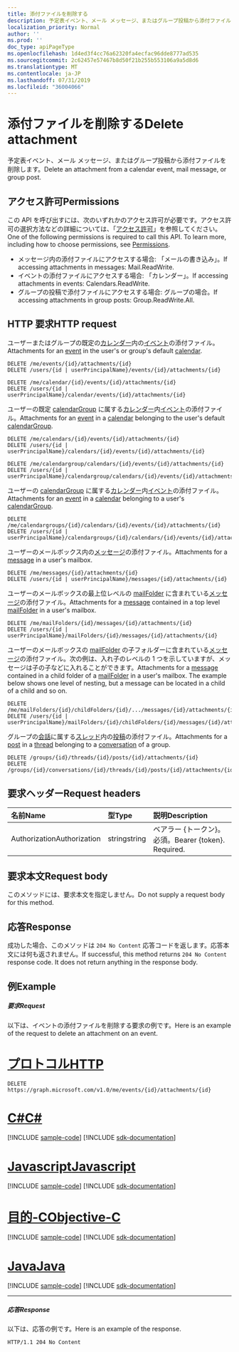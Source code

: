 ```yaml
---
title: 添付ファイルを削除する
description: 予定表イベント、メール メッセージ、またはグループ投稿から添付ファイルを削除します。
localization_priority: Normal
author: ''
ms.prod: ''
doc_type: apiPageType
ms.openlocfilehash: 1d4ed3f4cc76a62320fa4ecfac96dde8777ad535
ms.sourcegitcommit: 2c62457e57467b8d50f21b255b553106a9a5d8d6
ms.translationtype: MT
ms.contentlocale: ja-JP
ms.lasthandoff: 07/31/2019
ms.locfileid: "36004066"
---
```

# <a name="delete-attachment"></a><span data-ttu-id="689aa-103">添付ファイルを削除する</span><span class="sxs-lookup"><span data-stu-id="689aa-103">Delete attachment</span></span>

<span data-ttu-id="689aa-104">予定表イベント、メール メッセージ、またはグループ投稿から添付ファイルを削除します。</span><span class="sxs-lookup"><span data-stu-id="689aa-104">Delete an attachment from a calendar event, mail message, or group post.</span></span>
## <a name="permissions"></a><span data-ttu-id="689aa-105">アクセス許可</span><span class="sxs-lookup"><span data-stu-id="689aa-105">Permissions</span></span>
<span data-ttu-id="689aa-p101">この API を呼び出すには、次のいずれかのアクセス許可が必要です。アクセス許可の選択方法などの詳細については、「[アクセス許可](/graph/permissions-reference)」を参照してください。</span><span class="sxs-lookup"><span data-stu-id="689aa-p101">One of the following permissions is required to call this API. To learn more, including how to choose permissions, see [Permissions](/graph/permissions-reference).</span></span>

* <span data-ttu-id="689aa-108">メッセージ内の添付ファイルにアクセスする場合: 「メールの書き込み」。</span><span class="sxs-lookup"><span data-stu-id="689aa-108">If accessing attachments in messages: Mail.ReadWrite.</span></span>
* <span data-ttu-id="689aa-109">イベントの添付ファイルにアクセスする場合: 「カレンダー」。</span><span class="sxs-lookup"><span data-stu-id="689aa-109">If accessing attachments in events: Calendars.ReadWrite.</span></span>
* <span data-ttu-id="689aa-110">グループの投稿で添付ファイルにアクセスする場合: グループの場合。</span><span class="sxs-lookup"><span data-stu-id="689aa-110">If accessing attachments in group posts: Group.ReadWrite.All.</span></span>

<!--
* If accessing attachments in Group Events or Posts: Group.ReadWrite.All.
-->

## <a name="http-request"></a><span data-ttu-id="689aa-111">HTTP 要求</span><span class="sxs-lookup"><span data-stu-id="689aa-111">HTTP request</span></span>
<span data-ttu-id="689aa-112">ユーザーまたはグループの既定の[カレンダー](../resources/calendar.md)内の[イベント](../resources/event.md)の添付ファイル。</span><span class="sxs-lookup"><span data-stu-id="689aa-112">Attachments for an [event](../resources/event.md) in the user's or group's default [calendar](../resources/calendar.md).</span></span>
<!-- { "blockType": "ignored" } -->
```http
DELETE /me/events/{id}/attachments/{id}
DELETE /users/{id | userPrincipalName}/events/{id}/attachments/{id}

DELETE /me/calendar/{id}/events/{id}/attachments/{id}
DELETE /users/{id | userPrincipalName}/calendar/events/{id}/attachments/{id}
```

<!--
DELETE /groups/{id}/events/{id}/attachments/{id}
DELETE /groups/{id}/calendar/events/{id}/attachments/{id}
-->

<span data-ttu-id="689aa-113">ユーザーの既定 [calendarGroup](../resources/calendargroup.md) に属する[カレンダー](../resources/calendar.md)内[イベント](../resources/event.md)の添付ファイル。</span><span class="sxs-lookup"><span data-stu-id="689aa-113">Attachments for an [event](../resources/event.md) in a [calendar](../resources/calendar.md) belonging to the user's default [calendarGroup](../resources/calendargroup.md).</span></span>
<!-- { "blockType": "ignored" } -->
```http
DELETE /me/calendars/{id}/events/{id}/attachments/{id}
DELETE /users/{id | userPrincipalName}/calendars/{id}/events/{id}/attachments/{id}

DELETE /me/calendargroup/calendars/{id}/events/{id}/attachments/{id}
DELETE /users/{id | userPrincipalName}/calendargroup/calendars/{id}/events/{id}/attachments/{id}
```
<span data-ttu-id="689aa-114">ユーザーの [calendarGroup](../resources/calendargroup.md) に属する[カレンダー](../resources/calendar.md)内[イベント](../resources/event.md)の添付ファイル。</span><span class="sxs-lookup"><span data-stu-id="689aa-114">Attachments for an [event](../resources/event.md) in a [calendar](../resources/calendar.md) belonging to a user's [calendarGroup](../resources/calendargroup.md).</span></span>
<!-- { "blockType": "ignored" } -->
```http
DELETE /me/calendargroups/{id}/calendars/{id}/events/{id}/attachments/{id}
DELETE /users/{id | userPrincipalName}/calendargroups/{id}/calendars/{id}/events/{id}/attachments/{id}
```
<span data-ttu-id="689aa-115">ユーザーのメールボックス内の[メッセージ](../resources/message.md)の添付ファイル。</span><span class="sxs-lookup"><span data-stu-id="689aa-115">Attachments for a [message](../resources/message.md) in a user's mailbox.</span></span>
<!-- { "blockType": "ignored" } -->
```http
DELETE /me/messages/{id}/attachments/{id}
DELETE /users/{id | userPrincipalName}/messages/{id}/attachments/{id}
```
<span data-ttu-id="689aa-116">ユーザーのメールボックスの最上位レベルの [mailFolder](../resources/mailfolder.md) に含まれている[メッセージ](../resources/message.md)の添付ファイル。</span><span class="sxs-lookup"><span data-stu-id="689aa-116">Attachments for a [message](../resources/message.md) contained in a top level [mailFolder](../resources/mailfolder.md) in a user's mailbox.</span></span>
<!-- { "blockType": "ignored" } -->
```http
DELETE /me/mailFolders/{id}/messages/{id}/attachments/{id}
DELETE /users/{id | userPrincipalName}/mailFolders/{id}/messages/{id}/attachments/{id}
```
<span data-ttu-id="689aa-p102">ユーザーのメールボックスの [mailFolder](../resources/mailfolder.md) の子フォルダーに含まれている[メッセージ](../resources/message.md)の添付ファイル。次の例は、入れ子のレベルの 1 つを示していますが、メッセージは子の子などに入れることができます。</span><span class="sxs-lookup"><span data-stu-id="689aa-p102">Attachments for a [message](../resources/message.md) contained in a child folder of a [mailFolder](../resources/mailfolder.md) in a user's mailbox.  The example below shows one level of nesting, but a message can be located in a child of a child and so on. </span></span><!-- { "blockType": "ignored" } -->
```http
DELETE /me/mailFolders/{id}/childFolders/{id}/.../messages/{id}/attachments/{id}
DELETE /users/{id | userPrincipalName}/mailFolders/{id}/childFolders/{id}/messages/{id}/attachments/{id}
```
<span data-ttu-id="689aa-119">グループの[会話](../resources/conversation.md)に属する[スレッド](../resources/conversationthread.md)内の[投稿](../resources/post.md)の添付ファイル。</span><span class="sxs-lookup"><span data-stu-id="689aa-119">Attachments for a [post](../resources/post.md) in a [thread](../resources/conversationthread.md) belonging to a [conversation](../resources/conversation.md) of a group.</span></span>
<!-- { "blockType": "ignored" } -->
```http
DELETE /groups/{id}/threads/{id}/posts/{id}/attachments/{id}
DELETE /groups/{id}/conversations/{id}/threads/{id}/posts/{id}/attachments/{id}
```
## <a name="request-headers"></a><span data-ttu-id="689aa-120">要求ヘッダー</span><span class="sxs-lookup"><span data-stu-id="689aa-120">Request headers</span></span>
| <span data-ttu-id="689aa-121">名前</span><span class="sxs-lookup"><span data-stu-id="689aa-121">Name</span></span>       | <span data-ttu-id="689aa-122">型</span><span class="sxs-lookup"><span data-stu-id="689aa-122">Type</span></span> | <span data-ttu-id="689aa-123">説明</span><span class="sxs-lookup"><span data-stu-id="689aa-123">Description</span></span>|
|:---------------|:--------|:----------|
| <span data-ttu-id="689aa-124">Authorization</span><span class="sxs-lookup"><span data-stu-id="689aa-124">Authorization</span></span>  | <span data-ttu-id="689aa-125">string</span><span class="sxs-lookup"><span data-stu-id="689aa-125">string</span></span>  | <span data-ttu-id="689aa-p103">ベアラー {トークン}。必須。</span><span class="sxs-lookup"><span data-stu-id="689aa-p103">Bearer {token}. Required.</span></span> |

## <a name="request-body"></a><span data-ttu-id="689aa-128">要求本文</span><span class="sxs-lookup"><span data-stu-id="689aa-128">Request body</span></span>
<span data-ttu-id="689aa-129">このメソッドには、要求本文を指定しません。</span><span class="sxs-lookup"><span data-stu-id="689aa-129">Do not supply a request body for this method.</span></span>

## <a name="response"></a><span data-ttu-id="689aa-130">応答</span><span class="sxs-lookup"><span data-stu-id="689aa-130">Response</span></span>

<span data-ttu-id="689aa-p104">成功した場合、このメソッドは `204 No Content` 応答コードを返します。応答本文には何も返されません。</span><span class="sxs-lookup"><span data-stu-id="689aa-p104">If successful, this method returns `204 No Content` response code. It does not return anything in the response body.</span></span>

## <a name="example"></a><span data-ttu-id="689aa-133">例</span><span class="sxs-lookup"><span data-stu-id="689aa-133">Example</span></span>
##### <a name="request"></a><span data-ttu-id="689aa-134">要求</span><span class="sxs-lookup"><span data-stu-id="689aa-134">Request</span></span>
<span data-ttu-id="689aa-135">以下は、イベントの添付ファイルを削除する要求の例です。</span><span class="sxs-lookup"><span data-stu-id="689aa-135">Here is an example of the request to delete an attachment on an event.</span></span>

# <a name="httptabhttp"></a>[<span data-ttu-id="689aa-136">プロトコル</span><span class="sxs-lookup"><span data-stu-id="689aa-136">HTTP</span></span>](#tab/http)
<!-- {
  "blockType": "request",
  "name": "delete_attachment"
}-->
```http
DELETE https://graph.microsoft.com/v1.0/me/events/{id}/attachments/{id}
```
# <a name="ctabcsharp"></a>[<span data-ttu-id="689aa-137">C#</span><span class="sxs-lookup"><span data-stu-id="689aa-137">C#</span></span>](#tab/csharp)
[!INCLUDE [sample-code](../includes/snippets/csharp/delete-attachment-csharp-snippets.md)]
[!INCLUDE [sdk-documentation](../includes/snippets/snippets-sdk-documentation-link.md)]

# <a name="javascripttabjavascript"></a>[<span data-ttu-id="689aa-138">Javascript</span><span class="sxs-lookup"><span data-stu-id="689aa-138">Javascript</span></span>](#tab/javascript)
[!INCLUDE [sample-code](../includes/snippets/javascript/delete-attachment-javascript-snippets.md)]
[!INCLUDE [sdk-documentation](../includes/snippets/snippets-sdk-documentation-link.md)]

# <a name="objective-ctabobjc"></a>[<span data-ttu-id="689aa-139">目的-C</span><span class="sxs-lookup"><span data-stu-id="689aa-139">Objective-C</span></span>](#tab/objc)
[!INCLUDE [sample-code](../includes/snippets/objc/delete-attachment-objc-snippets.md)]
[!INCLUDE [sdk-documentation](../includes/snippets/snippets-sdk-documentation-link.md)]

# <a name="javatabjava"></a>[<span data-ttu-id="689aa-140">Java</span><span class="sxs-lookup"><span data-stu-id="689aa-140">Java</span></span>](#tab/java)
[!INCLUDE [sample-code](../includes/snippets/java/delete-attachment-java-snippets.md)]
[!INCLUDE [sdk-documentation](../includes/snippets/snippets-sdk-documentation-link.md)]

---

##### <a name="response"></a><span data-ttu-id="689aa-141">応答</span><span class="sxs-lookup"><span data-stu-id="689aa-141">Response</span></span>
<span data-ttu-id="689aa-142">以下は、応答の例です。</span><span class="sxs-lookup"><span data-stu-id="689aa-142">Here is an example of the response.</span></span>
<!-- {
  "blockType": "response",
  "truncated": true
} -->
```http
HTTP/1.1 204 No Content
```
<!-- uuid: 8fcb5dbc-d5aa-4681-8e31-b001d5168d79
2015-10-25 14:57:30 UTC -->
<!-- {
  "type": "#page.annotation",
  "description": "Delete attachment",
  "keywords": "",
  "section": "documentation",
  "tocPath": "",
  "suppressions": [
  ]
}-->
